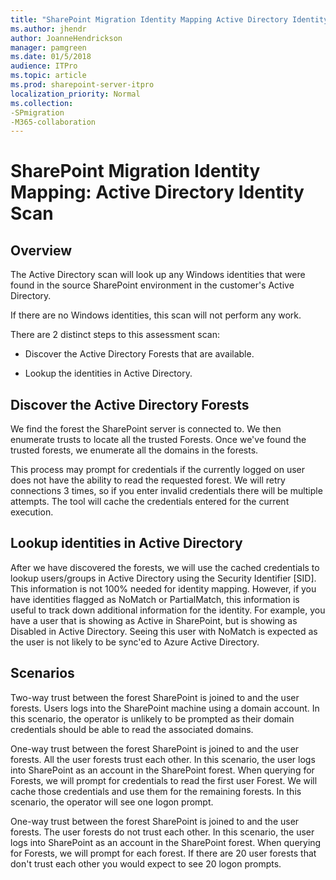 ```yaml
---
title: "SharePoint Migration Identity Mapping Active Directory Identity Scan"
ms.author: jhendr
author: JoanneHendrickson
manager: pamgreen
ms.date: 01/5/2018
audience: ITPro
ms.topic: article
ms.prod: sharepoint-server-itpro
localization_priority: Normal
ms.collection:
-SPmigration
-M365-collaboration
---
```


# SharePoint Migration Identity Mapping: Active Directory Identity Scan

## Overview

The Active Directory scan will look up any Windows identities that were found in the source SharePoint environment in the customer's Active Directory.
  
If there are no Windows identities, this scan will not perform any work.
  
There are 2 distinct steps to this assessment scan:
  
-  Discover the Active Directory Forests that are available. 
    
- Lookup the identities in Active Directory.
    
## Discover the Active Directory Forests

We find the forest the SharePoint server is connected to. We then enumerate trusts to locate all the trusted Forests. Once we've found the trusted forests, we enumerate all the domains in the forests.
  
This process may prompt for credentials if the currently logged on user does not have the ability to read the requested forest. We will retry connections 3 times, so if you enter invalid credentials there will be multiple attempts. The tool will cache the credentials entered for the current execution.
  
## Lookup identities in Active Directory

After we have discovered the forests, we will use the cached credentials to lookup users/groups in Active Directory using the Security Identifier [SID]. This information is not 100% needed for identity mapping. However, if you have identities flagged as NoMatch or PartialMatch, this information is useful to track down additional information for the identity. For example, you have a user that is showing as Active in SharePoint, but is showing as Disabled in Active Directory. Seeing this user with NoMatch is expected as the user is not likely to be sync'ed to Azure Active Directory.
  
## Scenarios

Two-way trust between the forest SharePoint is joined to and the user forests. Users logs into the SharePoint machine using a domain account. In this scenario, the operator is unlikely to be prompted as their domain credentials should be able to read the associated domains.
  
One-way trust between the forest SharePoint is joined to and the user forests. All the user forests trust each other. In this scenario, the user logs into SharePoint as an account in the SharePoint forest. When querying for Forests, we will prompt for credentials to read the first user Forest. We will cache those credentials and use them for the remaining forests. In this scenario, the operator will see one logon prompt.
  
One-way trust between the forest SharePoint is joined to and the user forests. The user forests do not trust each other. In this scenario, the user logs into SharePoint as an account in the SharePoint forest. When querying for Forests, we will prompt for each forest. If there are 20 user forests that don't trust each other you would expect to see 20 logon prompts.
  

